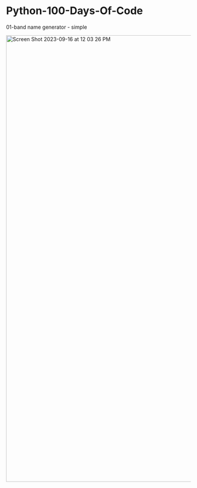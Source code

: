 # Python-100-Days-Of-Code

01-band name generator - simple

<img width="1218" alt="Screen Shot 2023-09-16 at 12 03 26 PM" src="https://github.com/EmirPirija/100-days-of-python-coding/assets/118456820/ee0ae24c-1ff2-4b2e-a765-561861696ead">

